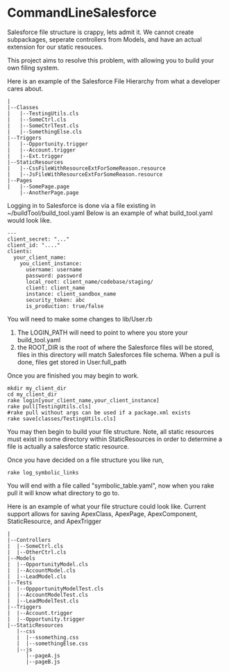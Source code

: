 # CommandLineSalesforce

Salesforce file structure is crappy, lets admit it.  We cannot create subpackages, seperate controllers from Models, and have an actual extension for our static resouces.

This project aims to resolve this problem, with allowing you to build your own filing system.


Here is an example of the Salesforce File Hierarchy from what a developer cares about.
```
|
|--Classes
|   |--TestingUtils.cls
|   |--SomeCtrl.cls
|   |--SomeCtrlTest.cls
|   |--SomethingElse.cls
|--Triggers
|   |--Opportunity.trigger
|   |--Account.trigger
|   |--Ext.trigger
|--StaticResources
|   |--CssFileWithResourceExtForSomeReason.resource
|   |--JsFileWithResourceExtForSomeReason.resource
|--Pages
|   |--SomePage.page
    |--AnotherPage.page
```

Logging in to Salesforce is done via a file existing in
~/buildTool/build_tool.yaml
Below is an example of what build_tool.yaml would look like.

```
---
client_secret: "..."
client_id: "...."
clients:
  your_client_name:
    you_client_instance:
      username: username
      password: password
      local_root: client_name/codebase/staging/
      client: client_name
      instance: client_sandbox_name
      security_token: abc
      is_production: true/false
```

You will need to make some changes to lib/User.rb
  1. The LOGIN_PATH will need to point to where you store your build_tool.yaml
  2. the ROOT_DIR is the root of where the Salesforce files will be stored, files in this directory will match Salesforces file schema.  When a pull is done, files get stored in User.full_path
  
Once you are finished you may begin to work.

```
mkdir my_client_dir
cd my_client_dir
rake login[your_client_name,your_client_instance]
rake pull[TestingUtils.cls]
#rake pull without args can be used if a package.xml exists
rake save[classes/TestingUtils.cls]
```

You may then begin to build your file structure.  Note, all static resources must exist in some directory within StaticResources in order to determine a file is actually a salesforce static resource.

Once you have decided on a file structure you like run,
```
rake log_symbolic_links
```
You will end with a file called "symbolic_table.yaml", now when you rake pull it will know what directory to go to.

Here is an example of what your file structure could look like.  Current support allows for saving 
ApexClass, ApexPage, ApexComponent, StaticResource, and ApexTrigger
```
|
|--Controllers
|  |--SomeCtrl.cls
|  |--OtherCtrl.cls
|--Models
|  |--OpportunityModel.cls
|  |--AccountModel.cls
|  |--LeadModel.cls
|--Tests
|  |--OppportunityModelTest.cls
|  |--AccountModelTest.cls
|  |--LeadModelTest.cls
|--Triggers
|  |--Account.trigger
|  |--Opportunity.trigger
|--StaticResources
   |--css
   |  |--ssomething.css
   |  |--somethingElse.css
   |--js
      |--pageA.js
      |--pageB.js
```

